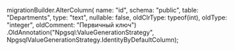 migrationBuilder.AlterColumn<string>(
    name: "id",
    schema: "public",
    table: "Departments",
    type: "text",
    nullable: false,
    oldClrType: typeof(int),
    oldType: "integer",
    oldComment: "Первичный ключ")
    .OldAnnotation("Npgsql:ValueGenerationStrategy", NpgsqlValueGenerationStrategy.IdentityByDefaultColumn);
